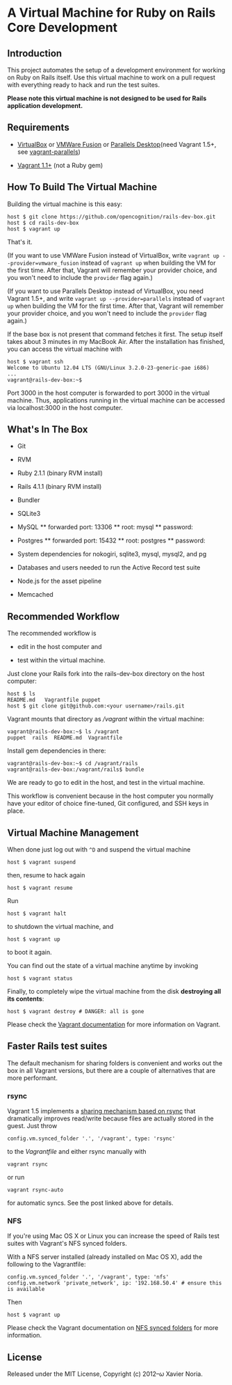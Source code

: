 # A Virtual Machine for Ruby on Rails Core Development

## Introduction

This project automates the setup of a development environment for working on Ruby on Rails itself. Use this virtual machine to work on a pull request with everything ready to hack and run the test suites.

**Please note this virtual machine is not designed to be used for Rails application development.**

## Requirements

* [VirtualBox](https://www.virtualbox.org) or [VMWare Fusion](http://www.vmware.com/products/fusion) or [Parallels Desktop](http://www.parallels.com/products/desktop/)(need Vagrant 1.5+, see [vagrant-parallels](http://parallels.github.io/vagrant-parallels/docs/installation/index.html))

* [Vagrant 1.1+](http://vagrantup.com) (not a Ruby gem)

## How To Build The Virtual Machine

Building the virtual machine is this easy:

    host $ git clone https://github.com/opencognition/rails-dev-box.git
    host $ cd rails-dev-box
    host $ vagrant up

That's it.

(If you want to use VMWare Fusion instead of VirtualBox, write `vagrant up --provider=vmware_fusion` instead of `vagrant up` when building the VM for the first time. After that, Vagrant will remember your provider choice, and you won't need to include the `provider` flag again.)

(If you want to use Parallels Desktop instead of VirtualBox, you need Vagrant 1.5+, and write `vagrant up --provider=parallels` instead of `vagrant up` when building the VM for the first time. After that, Vagrant will remember your provider choice, and you won't need to include the `provider` flag again.)

If the base box is not present that command fetches it first. The setup itself takes about 3 minutes in my MacBook Air. After the installation has finished, you can access the virtual machine with

    host $ vagrant ssh
    Welcome to Ubuntu 12.04 LTS (GNU/Linux 3.2.0-23-generic-pae i686)
    ...
    vagrant@rails-dev-box:~$

Port 3000 in the host computer is forwarded to port 3000 in the virtual machine. Thus, applications running in the virtual machine can be accessed via localhost:3000 in the host computer.

## What's In The Box

* Git

* RVM

* Ruby 2.1.1 (binary RVM install)

* Rails 4.1.1 (binary RVM install)

* Bundler

* SQLite3

* MySQL
** forwarded port: 13306
** root: mysql
** password: 

* Postgres
** forwarded port: 15432
** root: postgres
** password: 

* System dependencies for nokogiri, sqlite3, mysql, mysql2, and pg

* Databases and users needed to run the Active Record test suite

* Node.js for the asset pipeline

* Memcached

## Recommended Workflow

The recommended workflow is

* edit in the host computer and

* test within the virtual machine.

Just clone your Rails fork into the rails-dev-box directory on the host computer:

    host $ ls
    README.md   Vagrantfile puppet
    host $ git clone git@github.com:<your username>/rails.git

Vagrant mounts that directory as _/vagrant_ within the virtual machine:

    vagrant@rails-dev-box:~$ ls /vagrant
    puppet  rails  README.md  Vagrantfile

Install gem dependencies in there:

    vagrant@rails-dev-box:~$ cd /vagrant/rails
    vagrant@rails-dev-box:/vagrant/rails$ bundle

We are ready to go to edit in the host, and test in the virtual machine.

This workflow is convenient because in the host computer you normally have your editor of choice fine-tuned, Git configured, and SSH keys in place.

## Virtual Machine Management

When done just log out with `^D` and suspend the virtual machine

    host $ vagrant suspend

then, resume to hack again

    host $ vagrant resume

Run

    host $ vagrant halt

to shutdown the virtual machine, and

    host $ vagrant up

to boot it again.

You can find out the state of a virtual machine anytime by invoking

    host $ vagrant status

Finally, to completely wipe the virtual machine from the disk **destroying all its contents**:

    host $ vagrant destroy # DANGER: all is gone

Please check the [Vagrant documentation](http://docs.vagrantup.com/v2/) for more information on Vagrant.

## Faster Rails test suites

The default mechanism for sharing folders is convenient and works out the box in
all Vagrant versions, but there are a couple of alternatives that are more
performant.

### rsync

Vagrant 1.5 implements a [sharing mechanism based on rsync](https://www.vagrantup.com/blog/feature-preview-vagrant-1-5-rsync.html)
that dramatically improves read/write because files are actually stored in the
guest. Just throw

    config.vm.synced_folder '.', '/vagrant', type: 'rsync'

to the _Vagrantfile_ and either rsync manually with

    vagrant rsync

or run

    vagrant rsync-auto

for automatic syncs. See the post linked above for details.

### NFS

If you're using Mac OS X or Linux you can increase the speed of Rails test suites with Vagrant's NFS synced folders.

With a NFS server installed (already installed on Mac OS X), add the following to the Vagrantfile:

    config.vm.synced_folder '.', '/vagrant', type: 'nfs'
    config.vm.network 'private_network', ip: '192.168.50.4' # ensure this is available

Then

    host $ vagrant up

Please check the Vagrant documentation on [NFS synced folders](http://docs.vagrantup.com/v2/synced-folders/nfs.html) for more information.

## License

Released under the MIT License, Copyright (c) 2012–<i>ω</i> Xavier Noria.
